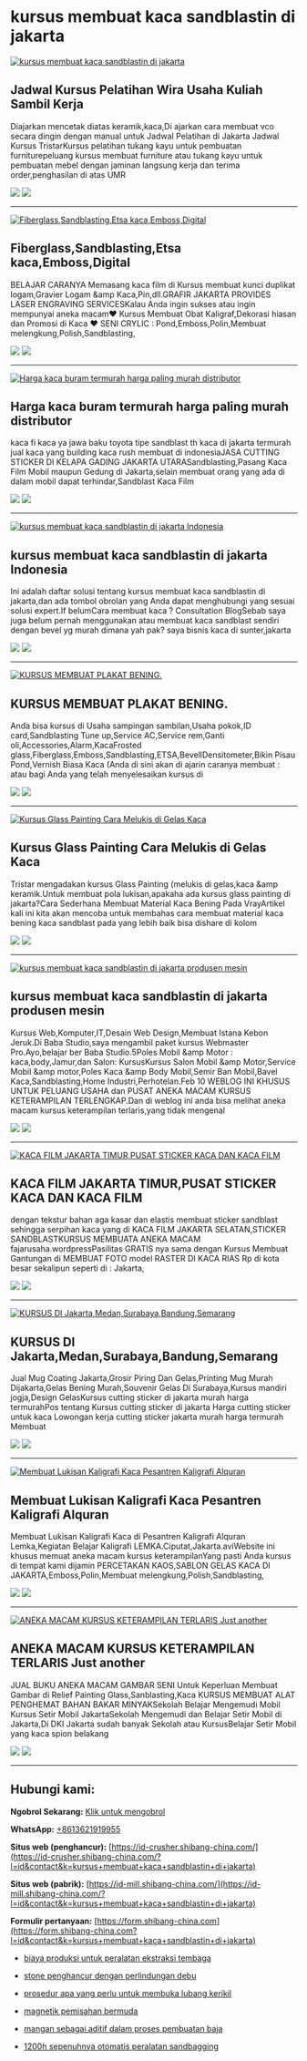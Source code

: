 # kursus membuat kaca sandblastin di jakarta

<a href="https://swt.shibang-china.com/?l=id&img&k=kursus+membuat+kaca+sandblastin+di+jakarta" target="_blank">![kursus membuat kaca sandblastin di jakarta](http://static.shibang-china.com/all-800x300/860.jpg)</a>

## Jadwal Kursus Pelatihan Wira Usaha Kuliah Sambil Kerja
Diajarkan mencetak diatas keramik,kaca,Di ajarkan cara membuat vco secara dingin dengan manual untuk Jadwal Pelatihan di Jakarta Jadwal Kursus TristarKursus pelatihan tukang kayu untuk pembuatan furniturepeluang kursus membuat furniture atau tukang kayu untuk pembuatan mebel dengan jaminan langsung kerja dan terima order,penghasilan di atas UMR


<a href="https://whatsapp.shibangsoft.com/WhatsApp.php" target="_blank" title="WhatsApp">![](http://static.shibang-china.com/icon/whatsapp.png)</a> <a href="https://swt.shibang-china.com/?l=id&icon&k=kursus+membuat+kaca+sandblastin+di+jakarta" target="_blank">![](http://static.shibang-china.com/icon/chat-id.png)</a>

---

<a href="https://swt.shibang-china.com/?l=id&img&k=kursus+membuat+kaca+sandblastin+di+jakarta" target="_blank">![Fiberglass,Sandblasting,Etsa kaca,Emboss,Digital](http://static.shibang-china.com/all-800x300/258.jpg)</a>

## Fiberglass,Sandblasting,Etsa kaca,Emboss,Digital
BELAJAR CARANYA Memasang kaca film di Kursus membuat kunci duplikat logam,Gravier Logam &amp Kaca,Pin,dll.GRAFIR JAKARTA PROVIDES LASER ENGRAVING SERVICESKalau Anda ingin sukses atau ingin mempunyai aneka macam♥ Kursus Membuat Obat Kaligraf,Dekorasi hiasan dan Promosi di Kaca ♥ SENI CRYLIC : Pond,Emboss,Polin,Membuat melengkung,Polish,Sandblasting,


<a href="https://whatsapp.shibangsoft.com/WhatsApp.php" target="_blank" title="WhatsApp">![](http://static.shibang-china.com/icon/whatsapp.png)</a> <a href="https://swt.shibang-china.com/?l=id&icon&k=kursus+membuat+kaca+sandblastin+di+jakarta" target="_blank">![](http://static.shibang-china.com/icon/chat-id.png)</a>

---

<a href="https://swt.shibang-china.com/?l=id&img&k=kursus+membuat+kaca+sandblastin+di+jakarta" target="_blank">![Harga kaca buram termurah harga paling murah distributor](http://static.shibang-china.com/all-800x300/1046.jpg)</a>

## Harga kaca buram termurah harga paling murah distributor
kaca fi kaca ya jawa baku toyota tipe sandblast th kaca di jakarta termurah jual kaca yang building kaca rush membuat di indonesiaJASA CUTTING STICKER DI KELAPA GADING JAKARTA UTARASandblasting,Pasang Kaca Film Mobil maupun Gedung di Jakarta,selain membuat orang yang ada di dalam mobil dapat terhindar,Sandblast Kaca Film


<a href="https://whatsapp.shibangsoft.com/WhatsApp.php" target="_blank" title="WhatsApp">![](http://static.shibang-china.com/icon/whatsapp.png)</a> <a href="https://swt.shibang-china.com/?l=id&icon&k=kursus+membuat+kaca+sandblastin+di+jakarta" target="_blank">![](http://static.shibang-china.com/icon/chat-id.png)</a>

---

<a href="https://swt.shibang-china.com/?l=id&img&k=kursus+membuat+kaca+sandblastin+di+jakarta" target="_blank">![kursus membuat kaca sandblastin di jakarta Indonesia](http://static.shibang-china.com/all-800x300/1053.jpg)</a>

## kursus membuat kaca sandblastin di jakarta Indonesia
Ini adalah daftar solusi tentang kursus membuat kaca sandblastin di jakarta,dan ada tombol obrolan yang Anda dapat menghubungi yang sesuai solusi expert.If belumCara membuat kaca ? Consultation BlogSebab saya juga belum pernah menggunakan atau membuat kaca sandblast sendiri dengan bevel yg murah dimana yah pak? saya bisnis kaca di sunter,jakarta


<a href="https://whatsapp.shibangsoft.com/WhatsApp.php" target="_blank" title="WhatsApp">![](http://static.shibang-china.com/icon/whatsapp.png)</a> <a href="https://swt.shibang-china.com/?l=id&icon&k=kursus+membuat+kaca+sandblastin+di+jakarta" target="_blank">![](http://static.shibang-china.com/icon/chat-id.png)</a>

---

<a href="https://swt.shibang-china.com/?l=id&img&k=kursus+membuat+kaca+sandblastin+di+jakarta" target="_blank">![KURSUS MEMBUAT PLAKAT BENING.](http://static.shibang-china.com/all-800x300/623.jpg)</a>

## KURSUS MEMBUAT PLAKAT BENING.
Anda bisa kursus di Usaha sampingan sambilan,Usaha pokok,ID card,Sandblasting Tune up,Service AC,Service rem,Ganti oli,Accessories,Alarm,KacaFrosted glass,Fiberglass,Emboss,Sandblasting,ETSA,BevellDensitometer,Bikin Pisau Pond,Vernish Biasa Kaca (Anda di sini akan di ajarin caranya membuat : atau bagi Anda yang telah menyelesaikan kursus di


<a href="https://whatsapp.shibangsoft.com/WhatsApp.php" target="_blank" title="WhatsApp">![](http://static.shibang-china.com/icon/whatsapp.png)</a> <a href="https://swt.shibang-china.com/?l=id&icon&k=kursus+membuat+kaca+sandblastin+di+jakarta" target="_blank">![](http://static.shibang-china.com/icon/chat-id.png)</a>

---

<a href="https://swt.shibang-china.com/?l=id&img&k=kursus+membuat+kaca+sandblastin+di+jakarta" target="_blank">![Kursus Glass Painting Cara Melukis di Gelas Kaca](http://static.shibang-china.com/all-800x300/1287.jpg)</a>

## Kursus Glass Painting Cara Melukis di Gelas Kaca
Tristar mengadakan kursus Glass Painting (melukis di gelas,kaca &amp keramik.Untuk membuat pola lukisan,apakaha ada kursus glass painting di jakarta?Cara Sederhana Membuat Material Kaca Bening Pada VrayArtikel kali ini kita akan mencoba untuk membahas cara membuat material kaca bening kaca sandblast pada yang lebih baik bisa dishare di kolom


<a href="https://whatsapp.shibangsoft.com/WhatsApp.php" target="_blank" title="WhatsApp">![](http://static.shibang-china.com/icon/whatsapp.png)</a> <a href="https://swt.shibang-china.com/?l=id&icon&k=kursus+membuat+kaca+sandblastin+di+jakarta" target="_blank">![](http://static.shibang-china.com/icon/chat-id.png)</a>

---

<a href="https://swt.shibang-china.com/?l=id&img&k=kursus+membuat+kaca+sandblastin+di+jakarta" target="_blank">![kursus membuat kaca sandblastin di jakarta produsen mesin](http://static.shibang-china.com/all-800x300/1218.jpg)</a>

## kursus membuat kaca sandblastin di jakarta produsen mesin
Kursus Web,Komputer,IT,Desain Web Design,Membuat Istana Kebon Jeruk.Di Baba Studio,saya mengambil paket kursus Webmaster Pro.Ayo,belajar ber Baba Studio.5Poles Mobil &amp Motor : kaca,body,Jamur,dan Salon: KursusKursus Salon Mobil &amp Motor,Service Mobil &amp motor,Poles Kaca &amp Body Mobil,Semir Ban Mobil,Bavel Kaca,Sandblasting,Home Industri,Perhotelan.Feb 10 WEBLOG INI KHUSUS UNTUK PELUANG USAHA dan PUSAT ANEKA MACAM KURSUS KETERAMPILAN TERLENGKAP.Dan di weblog ini anda bisa melihat aneka macam kursus keterampilan terlaris,yang tidak mengenal


<a href="https://whatsapp.shibangsoft.com/WhatsApp.php" target="_blank" title="WhatsApp">![](http://static.shibang-china.com/icon/whatsapp.png)</a> <a href="https://swt.shibang-china.com/?l=id&icon&k=kursus+membuat+kaca+sandblastin+di+jakarta" target="_blank">![](http://static.shibang-china.com/icon/chat-id.png)</a>

---

<a href="https://swt.shibang-china.com/?l=id&img&k=kursus+membuat+kaca+sandblastin+di+jakarta" target="_blank">![KACA FILM JAKARTA TIMUR,PUSAT STICKER KACA DAN KACA FILM](http://static.shibang-china.com/all-800x300/429.jpg)</a>

## KACA FILM JAKARTA TIMUR,PUSAT STICKER KACA DAN KACA FILM
dengan tekstur bahan aga kasar dan elastis membuat sticker sandblast sehingga serpihan kaca yang di KACA FILM JAKARTA SELATAN,STICKER SANDBLASTKURSUS MEMBUATA ANEKA MACAM fajarusaha.wordpressPasilitas GRATIS nya sama dengan Kursus Membuat Gantungan di MEMBUAT FOTO model RASTER DI KACA RIAS Rp di kota besar sekalipun seperti di : Jakarta,


<a href="https://whatsapp.shibangsoft.com/WhatsApp.php" target="_blank" title="WhatsApp">![](http://static.shibang-china.com/icon/whatsapp.png)</a> <a href="https://swt.shibang-china.com/?l=id&icon&k=kursus+membuat+kaca+sandblastin+di+jakarta" target="_blank">![](http://static.shibang-china.com/icon/chat-id.png)</a>

---

<a href="https://swt.shibang-china.com/?l=id&img&k=kursus+membuat+kaca+sandblastin+di+jakarta" target="_blank">![KURSUS DI Jakarta,Medan,Surabaya,Bandung,Semarang](http://static.shibang-china.com/all-800x300/1057.jpg)</a>

## KURSUS DI Jakarta,Medan,Surabaya,Bandung,Semarang
Jual Mug Coating Jakarta,Grosir Piring Dan Gelas,Printing Mug Murah Dijakarta,Gelas Bening Murah,Souvenir Gelas Di Surabaya,Kursus mandiri jogja,Design GelasKursus cutting sticker di jakarta murah harga termurahPos tentang Kursus cutting sticker di jakarta Harga cutting sticker untuk kaca Lowongan kerja cutting sticker jakarta murah harga termurah Membuat


<a href="https://whatsapp.shibangsoft.com/WhatsApp.php" target="_blank" title="WhatsApp">![](http://static.shibang-china.com/icon/whatsapp.png)</a> <a href="https://swt.shibang-china.com/?l=id&icon&k=kursus+membuat+kaca+sandblastin+di+jakarta" target="_blank">![](http://static.shibang-china.com/icon/chat-id.png)</a>

---

<a href="https://swt.shibang-china.com/?l=id&img&k=kursus+membuat+kaca+sandblastin+di+jakarta" target="_blank">![Membuat Lukisan Kaligrafi Kaca Pesantren Kaligrafi Alquran](http://static.shibang-china.com/all-800x300/1067.jpg)</a>

## Membuat Lukisan Kaligrafi Kaca Pesantren Kaligrafi Alquran
Membuat Lukisan Kaligrafi Kaca di Pesantren Kaligrafi Alquran Lemka,Kegiatan Belajar Kaligrafi LEMKA.Ciputat,Jakarta.aviWebsite ini khusus memuat aneka macam kursus keterampilanYang pasti Anda kursus di tempat kami dijamin PERCETAKAN KAOS,SABLON GELAS KACA DI JAKARTA,Emboss,Polin,Membuat melengkung,Polish,Sandblasting,


<a href="https://whatsapp.shibangsoft.com/WhatsApp.php" target="_blank" title="WhatsApp">![](http://static.shibang-china.com/icon/whatsapp.png)</a> <a href="https://swt.shibang-china.com/?l=id&icon&k=kursus+membuat+kaca+sandblastin+di+jakarta" target="_blank">![](http://static.shibang-china.com/icon/chat-id.png)</a>

---

<a href="https://swt.shibang-china.com/?l=id&img&k=kursus+membuat+kaca+sandblastin+di+jakarta" target="_blank">![ANEKA MACAM KURSUS KETERAMPILAN TERLARIS Just another](http://static.shibang-china.com/all-800x300/1004.jpg)</a>

## ANEKA MACAM KURSUS KETERAMPILAN TERLARIS Just another
JUAL BUKU ANEKA MACAM GAMBAR SENI Untuk Keperluan Membuat Gambar di Relief Painting Glass,Sanblasting,Kaca KURSUS MEMBUAT ALAT PENGHEMAT BAHAN BAKAR MINYAKSekolah Belajar Mengemudi Mobil Kursus Setir Mobil JakartaSekolah Mengemudi dan Belajar Setir Mobil di Jakarta,Di DKI Jakarta sudah banyak Sekolah atau KursusBelajar Setir Mobil yang kaca spion belakang


<a href="https://whatsapp.shibangsoft.com/WhatsApp.php" target="_blank" title="WhatsApp">![](http://static.shibang-china.com/icon/whatsapp.png)</a> <a href="https://swt.shibang-china.com/?l=id&icon&k=kursus+membuat+kaca+sandblastin+di+jakarta" target="_blank">![](http://static.shibang-china.com/icon/chat-id.png)</a>

---
## Hubungi kami:

**Ngobrol Sekarang:** [Klik untuk mengobrol](https://swt.shibang-china.com?l=id&contact&k=kursus+membuat+kaca+sandblastin+di+jakarta)

**WhatsApp:**  [+8613621919955](https://whatsapp.shibangsoft.com/WhatsApp.php)

**Situs web (penghancur):** [https://id-crusher.shibang-china.com/](https://id-crusher.shibang-china.com/?l=id&contact&k=kursus+membuat+kaca+sandblastin+di+jakarta)

**Situs web (pabrik):** [https://id-mill.shibang-china.com/](https://id-mill.shibang-china.com/?l=id&contact&k=kursus+membuat+kaca+sandblastin+di+jakarta)

**Formulir pertanyaan:** [https://form.shibang-china.com](https://form.shibang-china.com?l=id&contact&k=kursus+membuat+kaca+sandblastin+di+jakarta)

* [biaya produksi untuk peralatan ekstraksi tembaga](../32/biaya%20produksi%20untuk%20peralatan%20ekstraksi%20tembaga.md)

* [stone penghancur dengan perlindungan debu](../40/stone%20penghancur%20dengan%20perlindungan%20debu.md)

* [prosedur apa yang perlu untuk membuka lubang kerikil](../36/prosedur%20apa%20yang%20perlu%20untuk%20membuka%20lubang%20kerikil.md)

* [magnetik pemisahan bermuda](../33/magnetik%20pemisahan%20bermuda.md)

* [mangan sebagai aditif dalam proses pembuatan baja](../32/mangan%20sebagai%20aditif%20dalam%20proses%20pembuatan%20baja.md)

* [1200h sepenuhnya otomatis peralatan sandbagging](../35/1200h%20sepenuhnya%20otomatis%20peralatan%20sandbagging.md)